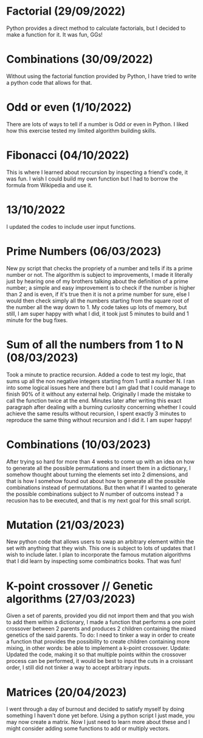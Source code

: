 # Factorial (29/09/2022)

Python provides a  direct method to calculate factorials, but I decided to make a function for it. It was fun, GGs!

# Combinations (30/09/2022)

Without using the factorial function provided by Python, I have tried to write a python code that allows for that.

# Odd or even (1/10/2022)

There are lots of ways to tell if a number is Odd or even in Python. 
I liked how this exercise tested my limited algorithm building skills.

# Fibonacci (04/10/2022)

This is where I learned about reccursion by inspecting a friend's code, it was fun. 
I wish I could build my own function but I had to borrow the formula from Wikipedia and use it.

# 13/10/2022
I updated the codes to include user input functions. 

# Prime Numbers (06/03/2023)

New py script that checks the propriety of a number and tells if its a prime number or not. The algorithm is subject to improvements, I made it literally just by hearing one of my brothers talking about the definition of a prime number; a simple and easy improvement is to check if the number is higher than 2 and is even, if it's true then it is not a prime number for sure, else I would then check simply all the numbers starting from the square root of the number all the way down to 1. My code takes up lots of memory, but still, I am super happy with what I did, it took just 5 minutes to build and 1 minute for the bug fixes.

# Sum of all the numbers from 1 to N (08/03/2023)

Took a minute to practice recursion. Added a code to test my logic, that sums up all the non negative integers starting from 1 until a number N. I ran into some logical issues here and there but I am glad that I could manage to finish 90% of it without any external help. Originally I made the mistake to call the function twice at the end. Minutes later after writing this exact paragraph after dealing with a burning curiosity concerning whether I could achieve the same results without recursion, I spent exactly 3 minutes to reproduce the same thing without recursion and I did it. I am super happy!

# Combinations (10/03/2023)

After trying so hard for more than 4 weeks to come up with an idea on how to generate all the possible permutations and insert them in a dictionary, I somehow thought about turning the elements set into 2 dimensions, and that is how I somehow found out about how to generate all the possible combinations instead of permutations. But then what if I wanted to generate the possible combinations subject to $N$ number of outcoms instead ? a recusion has to be executed, and that is my next goal for this small script.

# Mutation (21/03/2023)

New python code that allows users to swap an arbitrary element within the set with anything that they wish. This one is subject to lots of updates that I wish to include later. I plan to incorporate the famous mutation algorithms that I did learn by inspecting some combinatrics books. That was fun!

# K-point crossover // Genetic algorithms (27/03/2023)

Given a set of parents, provided you did not import them and that you wish to add them within a dictionary, I made a function that performs a one point crossover between 2 parents and produces 2 children containing the mixed genetics of the said parents. To do: I need to tinker a way in order to create a function that provides the possibility to create children containing more mixing, in other words: be able to implement a k-point crossover.
Update: Updated the code, making it so that multiple points within the crossover process can be performed, it would be best to input the cuts in a croissant order, I still did not tinker a way to accept arbitrary inputs. 


# Matrices (20/04/2023)

I went through a day of burnout and decided to satisfy myself by doing something I haven't done yet before. Using a python script I just made, you may now create a matrix. Now I just need to learn more about these and I might consider adding some functions to add or multiply vectors.

